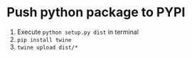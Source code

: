 # Push python package to PYPI
1. Execute `python setup.py dist` in terminal
2. `pip install twine`
3. `twine upload dist/*`


